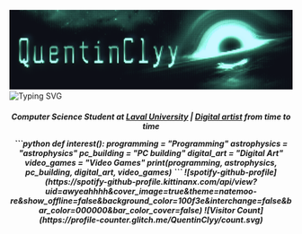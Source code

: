 ![img](https://github.com/QuentinClyy/QuentinClyy/blob/main/assets/QuentinClyy.png)  
![Typing SVG](https://readme-typing-svg.demolab.com?font=Share+Tech+Mono&size=80&pause=700&color=20FF91&center=true&width=1906&height=300&lines=echo+%27Hi%2C+my+name+is+Quentin%27;echo+%27Welcome+to+my+GitHub%27)  
<h5 align=center>
  <p>Computer Science Student at <a href="https://www.ulaval.ca">Laval University</a> |  <a href=https://www.instagram.com/quentinsshit/>Digital artist</a> from time to time</p>
```python
def interest():
  programming = "Programming"
  astrophysics = "astrophysics"
  pc_building = "PC building"
  digital_art = "Digital Art"
  video_games = "Video Games"
  print(programming, astrophysics, pc_building, digital_art, video_games)
```
![spotify-github-profile](https://spotify-github-profile.kittinanx.com/api/view?uid=awyeahhhh&cover_image=true&theme=natemoo-re&show_offline=false&background_color=100f3e&interchange=false&bar_color=000000&bar_color_cover=false)  
![Visitor Count](https://profile-counter.glitch.me/QuentinClyy/count.svg)  
